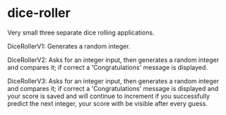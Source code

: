 # dice-roller
Very small three separate dice rolling applications.

DiceRollerV1: Generates a random integer.

DiceRollerV2: Asks for an integer input, then generates a random integer and compares it; if correct a 'Congratulations' message is displayed.

DiceRollerV3: Asks for an integer input, then generates a random integer and compares it; if correct a 'Congratulations' message is displayed and your score is saved and will continue to increment if you successfully predict the next integer, your score with be visible after every guess.
